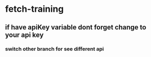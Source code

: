 # fetch-training
## if have apiKey variable dont forget change to your api key

### switch other branch for see different api

